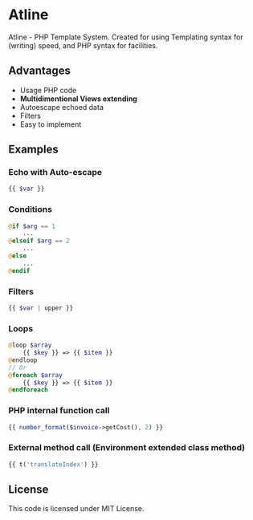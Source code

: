 # Atline
Atline - PHP Template System. Created for using Templating syntax for (writing) speed, and PHP syntax for facilities.

## Advantages
- Usage PHP code
- **Multidimentional Views extending**
- Autoescape echoed data
- Filters
- Easy to implement

## Examples

### Echo with Auto-escape
~~~php
{{ $var }}
~~~

### Conditions
~~~php
@if $arg == 1
    ...
@elseif $arg == 2
    ...
@else
    ...
@endif
~~~

### Filters
~~~php
{{ $var | upper }}
~~~

### Loops
~~~php
@loop $array
    {{ $key }} => {{ $item }}
@endloop
// Or
@foreach $array
    {{ $key }} => {{ $item }}
@endforeach
~~~

### PHP internal function call
~~~php
{{ number_format($invoice->getCost(), 2) }}
~~~

### External method call (Environment extended class method)
~~~php
{{ t('translateIndex') }}
~~~

## License
This code is licensed under MIT License.
